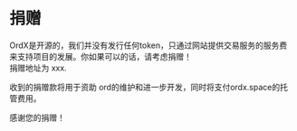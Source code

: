 捐赠
====


OrdX是开源的，我们并没有发行任何token，只通过网站提供交易服务的服务费来支持项目的发展。你如果可以的话，请考虑捐赠！  
捐赠地址为 xxx.

收到的捐赠款将用于资助 ord的维护和进一步开发，同时将支付ordx.space的托管费用。  

感谢您的捐赠！

